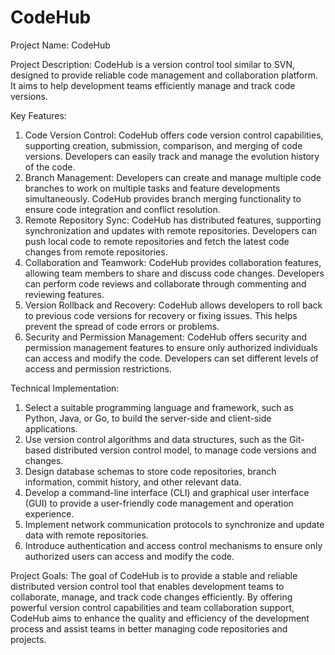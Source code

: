 # CodeHub

Project Name: CodeHub

Project Description:
CodeHub is a version control tool similar to SVN, designed to provide reliable code management and collaboration platform. It aims to help development teams efficiently manage and track code versions.

Key Features:
1. Code Version Control: CodeHub offers code version control capabilities, supporting creation, submission, comparison, and merging of code versions. Developers can easily track and manage the evolution history of the code.
2. Branch Management: Developers can create and manage multiple code branches to work on multiple tasks and feature developments simultaneously. CodeHub provides branch merging functionality to ensure code integration and conflict resolution.
3. Remote Repository Sync: CodeHub has distributed features, supporting synchronization and updates with remote repositories. Developers can push local code to remote repositories and fetch the latest code changes from remote repositories.
4. Collaboration and Teamwork: CodeHub provides collaboration features, allowing team members to share and discuss code changes. Developers can perform code reviews and collaborate through commenting and reviewing features.
5. Version Rollback and Recovery: CodeHub allows developers to roll back to previous code versions for recovery or fixing issues. This helps prevent the spread of code errors or problems.
6. Security and Permission Management: CodeHub offers security and permission management features to ensure only authorized individuals can access and modify the code. Developers can set different levels of access and permission restrictions.

Technical Implementation:
1. Select a suitable programming language and framework, such as Python, Java, or Go, to build the server-side and client-side applications.
2. Use version control algorithms and data structures, such as the Git-based distributed version control model, to manage code versions and changes.
3. Design database schemas to store code repositories, branch information, commit history, and other relevant data.
4. Develop a command-line interface (CLI) and graphical user interface (GUI) to provide a user-friendly code management and operation experience.
5. Implement network communication protocols to synchronize and update data with remote repositories.
6. Introduce authentication and access control mechanisms to ensure only authorized users can access and modify the code.

Project Goals:
The goal of CodeHub is to provide a stable and reliable distributed version control tool that enables development teams to collaborate, manage, and track code changes efficiently. By offering powerful version control capabilities and team collaboration support, CodeHub aims to enhance the quality and efficiency of the development process and assist teams in better managing code repositories and projects.
